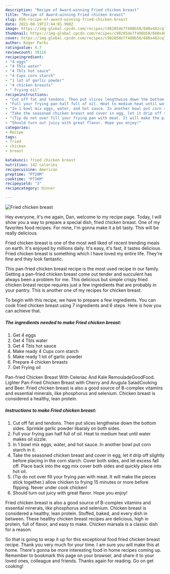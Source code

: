 ```yaml
---
description: "Recipe of Award-winning Fried chicken breast"
title: "Recipe of Award-winning Fried chicken breast"
slug: 856-recipe-of-award-winning-fried-chicken-breast
date: 2021-08-19T17:44:01.998Z
image: https://img-global.cpcdn.com/recipes/c98285de7f408b58/680x482cq70/fried-chicken-breast-recipe-main-photo.jpg
thumbnail: https://img-global.cpcdn.com/recipes/c98285de7f408b58/680x482cq70/fried-chicken-breast-recipe-main-photo.jpg
cover: https://img-global.cpcdn.com/recipes/c98285de7f408b58/680x482cq70/fried-chicken-breast-recipe-main-photo.jpg
author: Roger Parks
ratingvalue: 4.7
reviewcount: 39116
recipeingredient:
- "4 eggs"
- "4 Tbls water"
- "4 Tbls hot sauce"
- "4 Cups corn starch"
- "1 lot of garlic powder"
- "4 chicken breasts"
- " Frying oil"
recipeinstructions:
- "Cut off fat and tendons. Then put slices lengthwise down the bottom sides. Sprinkle garlic powder libaraly on both sides."
- "Full your frying pan half full of oil. Heat to medium heat until water makes oil sizzle."
- "In 1 bowl mix eggs, water, and hot sauce. In another bowl put corn starch in it."
- "Take the seasoned chicken breast and cover in egg, let it drip off slightly before placing in the corn starch. Cover both sides, and let excess fall off. Place back into the egg mix cover both sides and quickly place into hot oil."
- "(Tip do not over fill your frying pan with meat. It will make the pieces stick together.) allow chicken to frying 15 minutes or more before flipping. Never under cook chicken!"
- "Should turn out juicy with great flavor. Hope you enjoy!"
categories:
- Recipe
tags:
- fried
- chicken
- breast

katakunci: fried chicken breast 
nutrition: 142 calories
recipecuisine: American
preptime: "PT20M"
cooktime: "PT36M"
recipeyield: "3"
recipecategory: Dinner

---
```



![Fried chicken breast](https://img-global.cpcdn.com/recipes/c98285de7f408b58/680x482cq70/fried-chicken-breast-recipe-main-photo.jpg)

Hey everyone, it's me again, Dan, welcome to my recipe page. Today, I will show you a way to prepare a special dish, fried chicken breast. One of my favorites food recipes. For mine, I'm gonna make it a bit tasty. This will be really delicious.

Fried chicken breast is one of the most well liked of recent trending meals on earth. It's enjoyed by millions daily. It's easy, it's fast, it tastes delicious. Fried chicken breast is something which I have loved my entire life. They're fine and they look fantastic.

This pan-fried chicken breast recipe is the most used recipe in our family. Getting a pan-fried chicken breast come out tender and succulent has always been a problem for me. This delicious but simple crispy fried chicken breast recipe requires just a few ingredients that are probably in your pantry. This is another one of my recipes for chicken breast.


To begin with this recipe, we have to prepare a few ingredients. You can cook fried chicken breast using 7 ingredients and 6 steps. Here is how you can achieve that.

<!--inarticleads1-->

##### The ingredients needed to make Fried chicken breast:

1. Get 4 eggs
1. Get 4 Tbls water
1. Get 4 Tbls hot sauce
1. Make ready 4 Cups corn starch
1. Make ready 1 lot of garlic powder
1. Prepare 4 chicken breasts
1. Get  Frying oil


Pan-fried Chicken Breast With Celeriac And Kale RemouladeGoodFood. Lighter Pan-Fried Chicken Breast with Cherry and Arugula SaladCooking and Beer. Fried chicken breast is also a good source of B-complex vitamins and essential minerals, like phosphorus and selenium. Chicken breast is considered a healthy, lean protein. 

<!--inarticleads2-->

##### Instructions to make Fried chicken breast:

1. Cut off fat and tendons. Then put slices lengthwise down the bottom sides. Sprinkle garlic powder libaraly on both sides.
1. Full your frying pan half full of oil. Heat to medium heat until water makes oil sizzle.
1. In 1 bowl mix eggs, water, and hot sauce. In another bowl put corn starch in it.
1. Take the seasoned chicken breast and cover in egg, let it drip off slightly before placing in the corn starch. Cover both sides, and let excess fall off. Place back into the egg mix cover both sides and quickly place into hot oil.
1. (Tip do not over fill your frying pan with meat. It will make the pieces stick together.) allow chicken to frying 15 minutes or more before flipping. Never under cook chicken!
1. Should turn out juicy with great flavor. Hope you enjoy!


Fried chicken breast is also a good source of B-complex vitamins and essential minerals, like phosphorus and selenium. Chicken breast is considered a healthy, lean protein. Stuffed, baked, and every dish in between. These healthy chicken breast recipes are delicious, high in protein, full of flavor, and easy to make. Chicken marsala is a classic dish for a reason. 

So that is going to wrap it up for this exceptional food fried chicken breast recipe. Thank you very much for your time. I am sure you will make this at home. There's gonna be more interesting food in home recipes coming up. Remember to bookmark this page on your browser, and share it to your loved ones, colleague and friends. Thanks again for reading. Go on get cooking!
